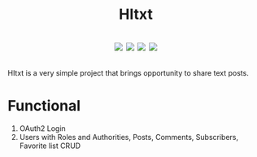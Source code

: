 ㅤ<h1 align="center">HItxt

[![](https://img.shields.io/badge/Developed%20by-HarmyFounder-%236DB33F)](https://github.com/HarmyFounder)
![](https://img.shields.io/badge/JDK-19-%23E76F00)
![](https://img.shields.io/badge/Spring%20Boot-3.0.5-%236DB33F)
[![](https://img.shields.io/badge/DBMS-Postgres-%234476ff)](https://www.postgresql.org/)
</h1>


<p>HItxt is a very simple project that brings opportunity to share text posts.


<h1>Functional</h1>
<ol>
  <li>OAuth2 Login</li>
  <li>Users with Roles and Authorities, Posts, Comments, Subscribers, Favorite list CRUD</li>
</ol>
